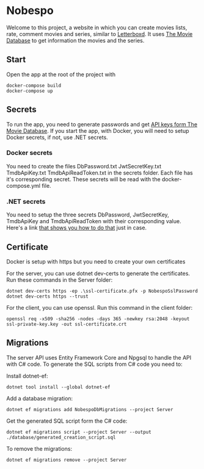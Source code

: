 # Nobespo

Welcome to this project, a website in which you can create movies lists, rate, comment movies and series, similar to [Letterboxd](https://letterboxd.com/). It uses [The Movie Database](https://www.themoviedb.org) to get information the movies and the series.

## Start

Open the app at the root of the project with
```
docker-compose build
docker-compose up
```


## Secrets

To run the app, you need to generate passwords and get [API keys form The Movie Database](https://developer.themoviedb.org/docs/getting-started). If you start the app, with Docker, you will need to setup Docker secrets, if not, use .NET secrets.

### Docker secrets

You need to create the files
DbPassword.txt
JwtSecretKey.txt
TmdbApiKey.txt
TmdbApiReadToken.txt
in the secrets folder. Each file has it's corresponding secret. These secrets will be read with the docker-compose.yml file.

### .NET secrets

You need to setup the three secrets DbPassword, JwtSecretKey, TmdbApiKey and TmdbApiReadToken with their corresponding value. Here's a link [that shows you how to do that](https://learn.microsoft.com/en-us/aspnet/core/security/app-secrets) just in case.


## Certificate

Docker is setup with https but you need to create your own certificates

For the server, you can use dotnet dev-certs to generate the certificates. Run these commands in the Server folder:
```
dotnet dev-certs https -ep .\ssl-certificate.pfx -p NobespoSslPassword
dotnet dev-certs https --trust
```

For the client, you can use openssl. Run this command in the client folder:
```
openssl req -x509 -sha256 -nodes -days 365 -newkey rsa:2048 -keyout ssl-private-key.key -out ssl-certificate.crt
```


## Migrations

The server API uses Entity Framework Core and Npgsql to handle the API with C# code. To generate the SQL scripts from C# code you need to:

Install dotnet-ef:
```
dotnet tool install --global dotnet-ef
```

Add a database migration:
```
dotnet ef migrations add NobespoDbMigrations --project Server
```

Get the generated SQL script form the C# code:
```
dotnet ef migrations script --project Server --output ./database/generated_creation_script.sql
```

To remove the migrations:
```
dotnet ef migrations remove --project Server
```

